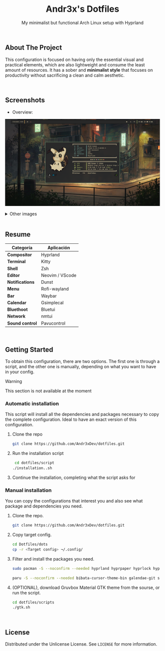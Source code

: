 <div align="center">
    <h1 align="center">Andr3x's Dotfiles</h1>
    <p align="center">
        My minimalist but functional Arch Linux setup with Hyprland
    </p>
</div>

</br>

## About The Project

This configuration is focused on having only the essential visual and practical elements, which are also lightweight and consume the least amount of resources. It has a sober and **minimalist style** that focuses on productivity without sacrificing a clean and calm aesthetic.

</br>

## Screenshots
- Overview:
  
![start](docs/home.png)

<details>
    <summary>Other images</summary>  

![start](docs/start.png)

![start](docs/systemApps.png)

![start](docs/menu.png)

![start](docs/nvim.png)

![start](docs/bSpotify.png)

![start](docs/close.png)

</details>


</br>

## Resume

| Categoría            | Aplicación         |
|----------------------|--------------------|
| **Compositor**      | Hyprland            |
| **Terminal**        | Kitty               |
| **Shell**           | Zsh                 |
| **Editor**          | Neovim / VScode     |
| **Notifications**   | Dunst               |
| **Menu**            | Rofi-wayland        |
| **Bar**             | Waybar              |
| **Calendar**        | Gsimplecal          |
| **Bluethoot**       | Bluetui             |
| **Network**         | nmtui               |
| **Sound control**   | Pavucontrol         |




</br>

## Getting Started
To obtain this configuration, there are two options. The first one is through a script, and the other one is manually, depending on what you want to have in your config.


> [!WARNING]
> This section is not available at the moment

### Automatic installation
This script will install all the dependencies and packages necessary to copy the complete configuration. Ideal to have an exact version of this configuration.

1. Clone the repo
   ```sh
   git clone https://github.com/Andr3xDev/dotfiles.git
   ```

2. Run the installation script
   ```sh
    cd dotfiles/script
   ./installation..sh
   ```
3. Continue the installation, completing what the script asks for

   
### Manual installation
You can copy the configurations that interest you and also see what package and dependencies you need.
1. Clone the repo.
    ```sh
    git clone https://github.com/Andr3xDev/dotfiles.git
    ```

2. Copy target config.
    ```sh
    cd Dotfiles/dots
    cp -r <Target config> ¬/.config/
    ```
   
3. Filter and install the packages you need.
    ```sh
    sudo pacman -S --noconfirm --needed hyprland hyprpaper hyprlock hypridle kitty 7zip bluetui brightnessctl btop dunst fastfetch firefox fzf gtk-engine-murrine neovim noto-fonts-cjk nwg-look papirus-icon-theme pavucontrol pipewire pipewire-alsa pipewire-jack pipewire-pulse polkit-gnome python python-gobject rofi-wayland spotify-launcher ttf-firacode-nerd ttf-font-awesome ttf-jetbrains-mono-nerd unzip waybar wireplumber xdg-desktop-portal-hyprland xdg-utils yazi zsh
    ```

    ```sh
    paru -S --noconfirm --needed bibata-cursor-theme-bin galendae-git spicetify-cli visual-studio-code-bin
    ```

4. (OPTIONAL), download Gruvbox Material GTK theme from the sourse, or run the script.
    ```sh
    cd dotfiles/scripts
    ./gtk.sh
    ```

</br>

## License
Distributed under the Unlicense License. See `LICENSE` for more information.
